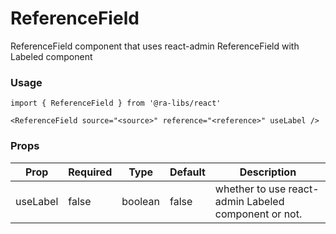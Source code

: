 # ReferenceField

ReferenceField component that uses react-admin ReferenceField with Labeled component

### Usage

```tsx
import { ReferenceField } from '@ra-libs/react'

<ReferenceField source="<source>" reference="<reference>" useLabel />
```

### Props

| Prop     | Required | Type    | Default | Description                                          |
| -------- | -------- | ------- | ------- | ---------------------------------------------------- |
| useLabel | false    | boolean | false   | whether to use react-admin Labeled component or not. |
